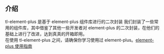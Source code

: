 ## 介绍

tl-element-plus 是基于 element-plus 组件库进行的二次封装
我们封装了一些常用的组件库，其中借鉴了其他一些开发者对 element-plus 的二次封装，在他们的基础上进行了改进，达到真真的开箱即用。
<br/>
在使用 tl-element-plus 之间，请确保你学习使用过 element-plus。[element-plus 使用指南](https://element-plus.org/zh-CN/guide/installation.html)
